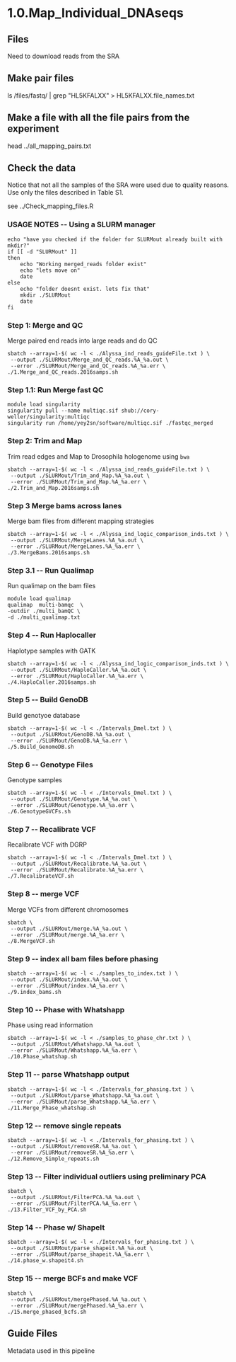 # 1.0.Map_Individual_DNAseqs

## Files 
Need to download reads from the SRA

## Make pair files
ls  /files/fastq/ | grep "HL5KFALXX" > HL5KFALXX.file_names.txt

## Make a file with all the file pairs from the experiment

head ../all_mapping_pairs.txt

## Check the data
Notice that not all the samples of the SRA were used due to quality reasons. Use only the files described in Table S1.

see ../Check_mapping_files.R

### USAGE NOTES -- Using a SLURM manager

```
echo "have you checked if the folder for SLURMout already built with mkdir?"
if [[ -d "SLURMout" ]]
then
	echo "Working merged_reads folder exist"
	echo "lets move on"
	date
else 
	echo "folder doesnt exist. lets fix that"
	mkdir ./SLURMout
	date
fi
```

### Step 1: Merge and QC
Merge paired end reads into large reads and do QC
```
sbatch --array=1-$( wc -l < ./Alyssa_ind_reads_guideFile.txt ) \
 --output ./SLURMout/Merge_and_QC_reads.%A_%a.out \
 --error ./SLURMout/Merge_and_QC_reads.%A_%a.err \
./1.Merge_and_QC_reads.2016samps.sh
```
### Step 1.1: Run Merge fast QC

```
module load singularity
singularity pull --name multiqc.sif shub://cory-weller/singularity:multiqc
singularity run /home/yey2sn/software/multiqc.sif ./fastqc_merged
```
### Step 2: Trim and Map
Trim read edges and Map to Drosophila hologenome using `bwa`

```
sbatch --array=1-$( wc -l < ./Alyssa_ind_reads_guideFile.txt ) \
 --output ./SLURMout/Trim_and_Map.%A_%a.out \
 --error ./SLURMout/Trim_and_Map.%A_%a.err \
./2.Trim_and_Map.2016samps.sh
```

### Step 3 Merge bams across lanes
Merge bam files from different mapping strategies
```
sbatch --array=1-$( wc -l < ./Alyssa_ind_logic_comparison_inds.txt ) \
 --output ./SLURMout/MergeLanes.%A_%a.out \
 --error ./SLURMout/MergeLanes.%A_%a.err \
./3.MergeBams.2016samps.sh
```

### Step 3.1 -- Run Qualimap
Run qualimap on the bam files
```
module load qualimap
qualimap  multi-bamqc  \
-outdir ./multi_bamQC \
-d ./multi_qualimap.txt
```
### Step 4 -- Run Haplocaller
Haplotype samples with GATK
```
sbatch --array=1-$( wc -l < ./Alyssa_ind_logic_comparison_inds.txt ) \
 --output ./SLURMout/HaploCaller.%A_%a.out \
 --error ./SLURMout/HaploCaller.%A_%a.err \
./4.HaploCaller.2016samps.sh
```

### Step 5 -- Build GenoDB
Build genotyoe database
```
sbatch --array=1-$( wc -l < ./Intervals_Dmel.txt ) \
 --output ./SLURMout/GenoDB.%A_%a.out \
 --error ./SLURMout/GenoDB.%A_%a.err \
./5.Build_GenomeDB.sh
```

### Step 6 -- Genotype Files
Genotype samples
```
sbatch --array=1-$( wc -l < ./Intervals_Dmel.txt ) \
 --output ./SLURMout/Genotype.%A_%a.out \
 --error ./SLURMout/Genotype.%A_%a.err \
./6.GenotypeGVCFs.sh
```

### Step 7 -- Recalibrate VCF
Recalibrate VCF with DGRP
```
sbatch --array=1-$( wc -l < ./Intervals_Dmel.txt ) \
 --output ./SLURMout/Recalibrate.%A_%a.out \
 --error ./SLURMout/Recalibrate.%A_%a.err \
./7.RecalibrateVCF.sh
```
### Step 8 -- merge VCF
Merge VCFs from different chromosomes
```
sbatch \
 --output ./SLURMout/merge.%A_%a.out \
 --error ./SLURMout/merge.%A_%a.err \
./8.MergeVCF.sh
```
### Step 9 -- index all bam files before phasing
```
sbatch --array=1-$( wc -l < ./samples_to_index.txt ) \
 --output ./SLURMout/index.%A_%a.out \
 --error ./SLURMout/index.%A_%a.err \
./9.index_bams.sh
```
### Step 10 -- Phase with Whatshapp
Phase using read information
```
sbatch --array=1-$( wc -l < ./samples_to_phase_chr.txt ) \
 --output ./SLURMout/Whatshapp.%A_%a.out \
 --error ./SLURMout/Whatshapp.%A_%a.err \
./10.Phase_whatshap.sh
```

### Step 11 -- parse Whatshapp output
```
sbatch --array=1-$( wc -l < ./Intervals_for_phasing.txt ) \
 --output ./SLURMout/parse_Whatshapp.%A_%a.out \
 --error ./SLURMout/parse_Whatshapp.%A_%a.err \
./11.Merge_Phase_whatshap.sh
```
### Step 12 -- remove single repeats
```
sbatch --array=1-$( wc -l < ./Intervals_for_phasing.txt ) \
 --output ./SLURMout/removeSR.%A_%a.out \
 --error ./SLURMout/removeSR.%A_%a.err \
./12.Remove_Simple_repeats.sh
```

### Step 13 -- Filter individual outliers using preliminary PCA
```
sbatch \
 --output ./SLURMout/FilterPCA.%A_%a.out \
 --error ./SLURMout/FilterPCA.%A_%a.err \
./13.Filter_VCF_by_PCA.sh
```

### Step 14 -- Phase w/ ShapeIt 
```
sbatch --array=1-$( wc -l < ./Intervals_for_phasing.txt ) \
 --output ./SLURMout/parse_shapeit.%A_%a.out \
 --error ./SLURMout/parse_shapeit.%A_%a.err \
./14.phase_w.shapeit4.sh
```

### Step 15 -- merge BCFs and make VCF
```
sbatch \
 --output ./SLURMout/mergePhased.%A_%a.out \
 --error ./SLURMout/mergePhased.%A_%a.err \
./15.merge_phased_bcfs.sh
```

## Guide Files
Metadata used in this pipeline